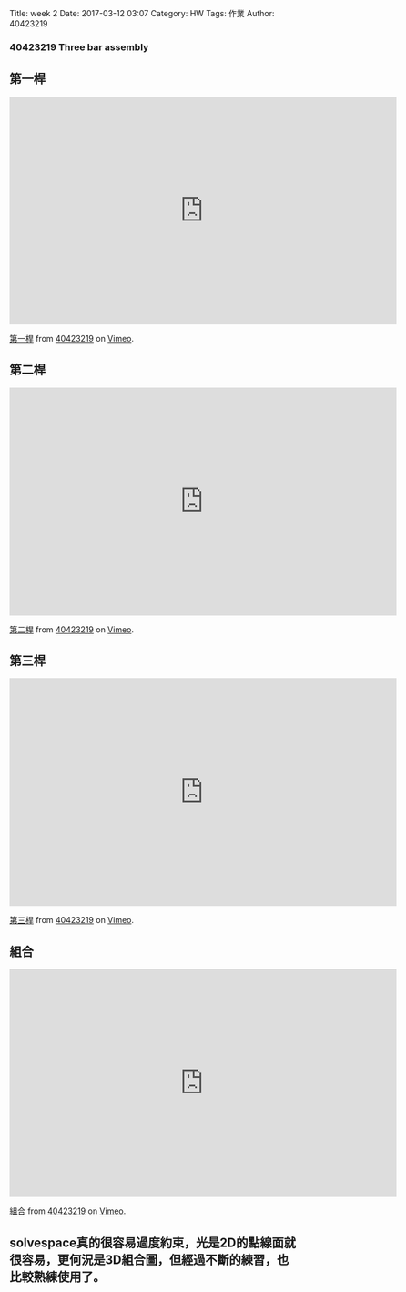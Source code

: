 Title: week 2
Date: 2017-03-12 03:07
Category: HW
Tags: 作業
Author: 40423219

<h3>
40423219 
Three bar assembly
</h3>
<!-- PELICAN_END_SUMMARY -->

<h2>第一桿</h2>
<iframe src="https://player.vimeo.com/video/207988323" width="680" height="400" frameborder="0" webkitallowfullscreen mozallowfullscreen allowfullscreen></iframe>
<p><a href="https://vimeo.com/207988323">第一桿</a> from <a href="https://vimeo.com/user47671379">40423219</a> on <a href="https://vimeo.com">Vimeo</a>.</p>
<h2>第二桿</h2>
<iframe src="https://player.vimeo.com/video/207988326" width="680" height="400" frameborder="0" webkitallowfullscreen mozallowfullscreen allowfullscreen></iframe>
<p><a href="https://vimeo.com/207988326">第二桿</a> from <a href="https://vimeo.com/user47671379">40423219</a> on <a href="https://vimeo.com">Vimeo</a>.</p>
<h2>第三桿</h2>
<iframe src="https://player.vimeo.com/video/207988331" width="680" height="400" frameborder="0" webkitallowfullscreen mozallowfullscreen allowfullscreen></iframe>
<p><a href="https://vimeo.com/207988331">第三桿</a> from <a href="https://vimeo.com/user47671379">40423219</a> on <a href="https://vimeo.com">Vimeo</a>.</p>
<h2>組合</h2>
<iframe src="https://player.vimeo.com/video/207990020" width="680" height="400" frameborder="0" webkitallowfullscreen mozallowfullscreen allowfullscreen></iframe>
<p><a href="https://vimeo.com/207990020">組合</a> from <a href="https://vimeo.com/user47671379">40423219</a> on <a href="https://vimeo.com">Vimeo</a>.</p>

<h2>solvespace真的很容易過度約束，光是2D的點線面就很容易，更何況是3D組合圖，但經過不斷的練習，也比較熟練使用了。 </h2>